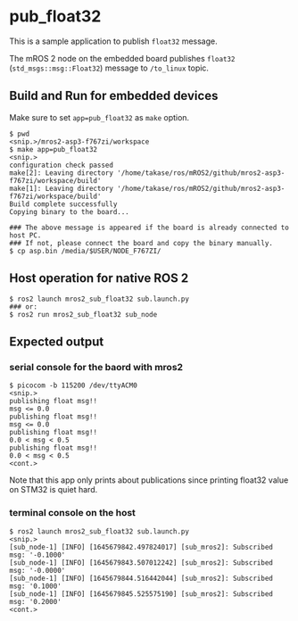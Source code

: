 # pub_float32

This is a sample application to publish `float32` message.

The mROS 2 node on the embedded board publishes `float32` (`std_msgs::msg::Float32`) message to `/to_linux` topic.

## Build and Run for embedded devices

Make sure to set `app=pub_float32` as `make` option.

```
$ pwd
<snip.>/mros2-asp3-f767zi/workspace
$ make app=pub_float32
<snip.>
configuration check passed
make[2]: Leaving directory '/home/takase/ros/mROS2/github/mros2-asp3-f767zi/workspace/build'
make[1]: Leaving directory '/home/takase/ros/mROS2/github/mros2-asp3-f767zi/workspace/build'
Build complete successfully
Copying binary to the board...

### The above message is appeared if the board is already connected to host PC.
### If not, please connect the board and copy the binary manually.
$ cp asp.bin /media/$USER/NODE_F767ZI/
```

## Host operation for native ROS 2

```
$ ros2 launch mros2_sub_float32 sub.launch.py
### or:
$ ros2 run mros2_sub_float32 sub_node
```

## Expected output

### serial console for the baord with mros2

```
$ picocom -b 115200 /dev/ttyACM0
<snip.>
publishing float msg!!
msg <= 0.0
publishing float msg!!
msg <= 0.0
publishing float msg!!
0.0 < msg < 0.5
publishing float msg!!
0.0 < msg < 0.5
<cont.>
```

Note that this app only prints about publications since printing float32 value on STM32 is quiet hard.

### terminal console on the host

```
$ ros2 launch mros2_sub_float32 sub.launch.py
<snip.>
[sub_node-1] [INFO] [1645679842.497824017] [sub_mros2]: Subscribed msg: '-0.1000'
[sub_node-1] [INFO] [1645679843.507012242] [sub_mros2]: Subscribed msg: '-0.0000'
[sub_node-1] [INFO] [1645679844.516442044] [sub_mros2]: Subscribed msg: '0.1000'
[sub_node-1] [INFO] [1645679845.525575190] [sub_mros2]: Subscribed msg: '0.2000'
<cont.>
```
